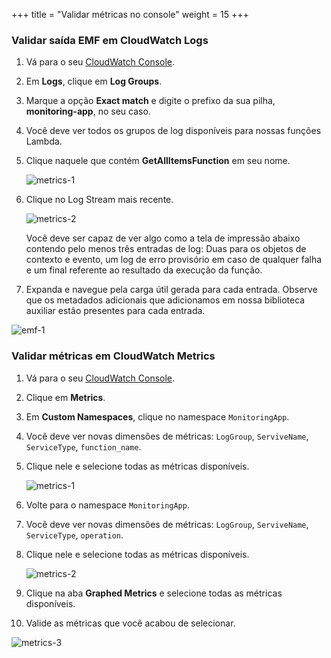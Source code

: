+++
title = "Validar métricas no console"
weight = 15
+++

### Validar saída EMF em CloudWatch Logs

1. Vá para o seu [CloudWatch Console](https://console.aws.amazon.com/cloudwatch/home).
1. Em **Logs**, clique em **Log Groups**.
1. Marque a opção **Exact match** e digite o prefixo da sua pilha, **monitoring-app**, no seu caso.
1. Você deve ver todos os grupos de log disponíveis para nossas funções Lambda. 
1. Clique naquele que contém **GetAllItemsFunction** em seu nome.

    ![metrics-1](/images/log_producer_1.png)

1. Clique no Log Stream mais recente.

    ![metrics-2](/images/log_producer_2.png)

    Você deve ser capaz de ver algo como a tela de impressão abaixo contendo pelo menos três entradas de log: Duas para os objetos de contexto e evento, um log de erro provisório em caso de qualquer falha e um final referente ao resultado da execução da função.
 
1. Expanda e navegue pela carga útil gerada para cada entrada. Observe que os metadados adicionais que adicionamos em nossa biblioteca auxiliar estão presentes para cada entrada.

![emf-1](/images/emf-1.png)

### Validar métricas em CloudWatch Metrics

1. Vá para o seu [CloudWatch Console](https://console.aws.amazon.com/cloudwatch/home).
1. Clique em **Metrics**.
1. Em **Custom Namespaces**, clique no namespace `MonitoringApp`.
1. Você deve ver novas dimensões de métricas: `LogGroup`, `ServiveName`, `ServiceType`, `function_name`.
1. Clique nele e selecione todas as métricas disponíveis.

    ![metrics-1](/images/emf_metrics_1.png?width=60pc)

1. Volte para o namespace `MonitoringApp`.
1. Você deve ver novas dimensões de métricas: `LogGroup`, `ServiveName`, `ServiceType`, `operation`.
1. Clique nele e selecione todas as métricas disponíveis.

    ![metrics-2](/images/emf_metrics_2.png?width=60pc)

1. Clique na aba **Graphed Metrics** e selecione todas as métricas disponíveis.
1. Valide as métricas que você acabou de selecionar.

![metrics-3](/images/emf_metrics_3.png?width=60pc)

